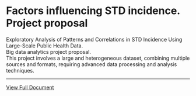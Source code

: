 # Factors influencing STD incidence. Project proposal

Exploratory Analysis of Patterns and Correlations in STD Incidence Using Large-Scale Public Health Data.  
Big data analytics project proposal.  
This project involves a large and heterogeneous dataset, combining multiple sources and formats, requiring advanced data processing and analysis techniques.  


---
  

[View Full Document](https://duranmendez.github.io/desease-incidence-project-proposal/Project_Proposal.pdf)
